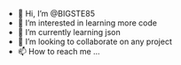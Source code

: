 - 👋 Hi, I’m @BIGSTE85
- 👀 I’m interested in learning more code
- 🌱 I’m currently learning json
- 💞️ I’m looking to collaborate on any project
- 📫 How to reach me ...

<!---
BIGSTE85/BIGSTE85 is a ✨ special ✨ repository because its `README.md` (this file) appears on your GitHub profile.
You can click the Preview link to take a look at your changes.
--->
